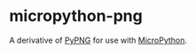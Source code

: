 # micropython-png

A derivative of [PyPNG](https://github.com/drj11/pypng) for use with
[MicroPython](https://github.com/micropython/micropython).
